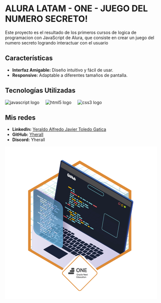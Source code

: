# ALURA LATAM - ONE - JUEGO DEL NUMERO SECRETO!

Este proyecto es el resultado de los primeros cursos de logica de programacion con JavaScript de Alura, que consiste en crear un juego del numero secreto logrando interactuar con el usuario

## Características

- **Interfaz Amigable:** Diseño intuitivo y fácil de usar.
- **Responsive:** Adaptable a diferentes tamaños de pantalla.

## Tecnologías Utilizadas

<div align="left">
  <img src="https://cdn.jsdelivr.net/gh/devicons/devicon/icons/javascript/javascript-original.svg" height="40" alt="javascript logo"  />
  <img width="12" />
  <img src="https://cdn.jsdelivr.net/gh/devicons/devicon/icons/html5/html5-original.svg" height="40" alt="html5 logo"  />
  <img width="12" />
  <img src="https://cdn.jsdelivr.net/gh/devicons/devicon/icons/css3/css3-original.svg" height="40" alt="css3 logo"  />
  <img width="12" />
</div>

## Mis redes

- **LinkedIn:** [Yeraldo Alfredo Javier Toledo Gatica](https://www.linkedin.com/in/yeraldotoledo/)
- **GitHub:** [Yherall](https://github.com/Yherall)
- **Discord:** Yherall

<div>
  <img src="https://github.com/Yherall/Juego-Secreto/blob/main/img/image.png"/>
</div>
  
  
